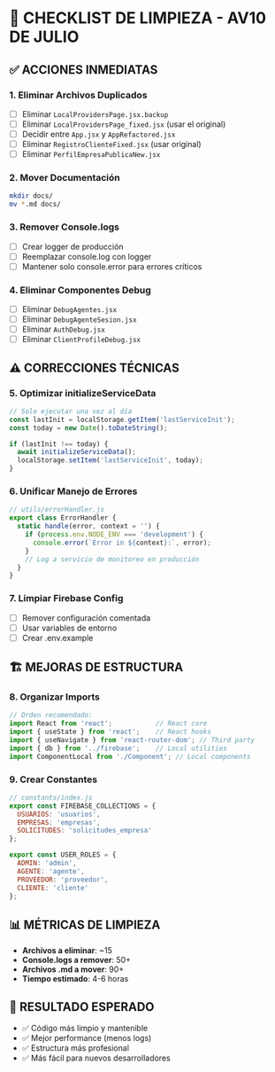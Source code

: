 # 🧹 CHECKLIST DE LIMPIEZA - AV10 DE JULIO

## ✅ ACCIONES INMEDIATAS

### 1. **Eliminar Archivos Duplicados**
- [ ] Eliminar `LocalProvidersPage.jsx.backup`
- [ ] Eliminar `LocalProvidersPage_fixed.jsx` (usar el original)
- [ ] Decidir entre `App.jsx` y `AppRefactored.jsx`
- [ ] Eliminar `RegistroClienteFixed.jsx` (usar original)
- [ ] Eliminar `PerfilEmpresaPublicaNew.jsx`

### 2. **Mover Documentación**
```bash
mkdir docs/
mv *.md docs/
```

### 3. **Remover Console.logs**
- [ ] Crear logger de producción
- [ ] Reemplazar console.log con logger
- [ ] Mantener solo console.error para errores críticos

### 4. **Eliminar Componentes Debug**
- [ ] Eliminar `DebugAgentes.jsx`
- [ ] Eliminar `DebugAgenteSesion.jsx` 
- [ ] Eliminar `AuthDebug.jsx`
- [ ] Eliminar `ClientProfileDebug.jsx`

## ⚠️ CORRECCIONES TÉCNICAS

### 5. **Optimizar initializeServiceData**
```javascript
// Solo ejecutar una vez al día
const lastInit = localStorage.getItem('lastServiceInit');
const today = new Date().toDateString();

if (lastInit !== today) {
  await initializeServiceData();
  localStorage.setItem('lastServiceInit', today);
}
```

### 6. **Unificar Manejo de Errores**
```javascript
// utils/errorHandler.js
export class ErrorHandler {
  static handle(error, context = '') {
    if (process.env.NODE_ENV === 'development') {
      console.error(`Error in ${context}:`, error);
    }
    // Log a servicio de monitoreo en producción
  }
}
```

### 7. **Limpiar Firebase Config**
- [ ] Remover configuración comentada
- [ ] Usar variables de entorno
- [ ] Crear .env.example

## 🏗️ MEJORAS DE ESTRUCTURA

### 8. **Organizar Imports**
```javascript
// Orden recomendado:
import React from 'react';           // React core
import { useState } from 'react';    // React hooks
import { useNavigate } from 'react-router-dom'; // Third party
import { db } from '../firebase';    // Local utilities
import ComponentLocal from './Component'; // Local components
```

### 9. **Crear Constantes**
```javascript
// constants/index.js
export const FIREBASE_COLLECTIONS = {
  USUARIOS: 'usuarios',
  EMPRESAS: 'empresas',
  SOLICITUDES: 'solicitudes_empresa'
};

export const USER_ROLES = {
  ADMIN: 'admin',
  AGENTE: 'agente',
  PROVEEDOR: 'proveedor',
  CLIENTE: 'cliente'
};
```

## 📊 MÉTRICAS DE LIMPIEZA

- **Archivos a eliminar**: ~15
- **Console.logs a remover**: 50+
- **Archivos .md a mover**: 90+
- **Tiempo estimado**: 4-6 horas

## 🎯 RESULTADO ESPERADO

- ✅ Código más limpio y mantenible
- ✅ Mejor performance (menos logs)
- ✅ Estructura más profesional
- ✅ Más fácil para nuevos desarrolladores
